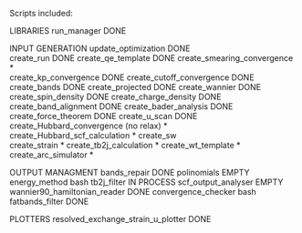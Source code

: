 Scripts included:

LIBRARIES
run_manager                           DONE 

INPUT GENERATION
update_optimization                   DONE     
create_run                            DONE
create_qe_template                    DONE
create_smearing_convergence            *   
create_kp_convergence                 DONE
create_cutoff_convergence             DONE            
create_bands                          DONE 
create_projected                      DONE 
create_wannier                        DONE
create_spin_density                   DONE 
create_charge_density                 DONE 
create_band_alignment                 DONE
create_bader_analysis                 DONE            
create_force_theorem                  DONE
create_u_scan                         DONE
create_Hubbard_convergence (no relax)  *          
create_Hubbard_scf_calculation         *
create_sw 	                      
create_strain                          *
create_tb2j_calculation                *
create_wt_template                     *
create_arc_simulator                   *



OUTPUT MANAGMENT
bands_repair	                      DONE
polinomials                           EMPTY
energy_method                         bash
tb2j_filter 	                      IN PROCESS
scf_output_analyser                   EMPTY 
wannier90_hamiltonian_reader          DONE
convergence_checker                   bash
fatbands_filter                       DONE

PLOTTERS
resolved_exchange_strain_u_plotter    DONE

